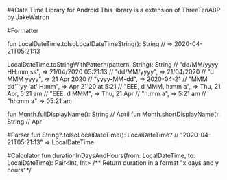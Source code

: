 ##Date Time Library for Android
This library is a extension of ThreeTenABP by JakeWatron


#Formatter

fun LocalDateTime.toIsoLocalDateTimeString(): String
// => 2020-04-21T05:21:13

LocalDateTime.toStringWithPattern(pattern: String): String
//  "dd/MM/yyyy HH:mm:ss",   =>  21/04/2020 05:21:13
//  "dd/MM/yyyy",            =>  21/04/2020
//  "d MMM yyyy",            =>  21 Apr 2020
//  "yyyy-MM-dd",            =>  2020-04-21
//  "MMM dd'`'yy 'at' H:mm", =>  Apr 21'20 at 5:21
//  "EEE, d MMM, h:mm a",    =>  Thu, 21 Apr, 5:21 am
//  "EEE, d MMM",            =>  Thu, 21 Apr
//  "h:mm a",                =>  5:21 am
//  "hh:mm a"                =>  05:21 am

fun Month.fullDisplayName(): String // April
fun Month.shortDisplayName(): String // Apr

#Parser
fun String?.toIsoLocalDateTime(): LocalDateTime?
// "2020-04-21T05:21:13" => LocalDateTime

#Calculator
fun durationInDaysAndHours(from: LocalDateTime, to: LocalDateTime): Pair<Int, Int>
/** Return duration in a format "x days and y hours"*/
